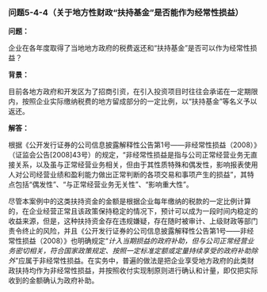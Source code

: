 ### 问题5-4-4（关于地方性财政“扶持基金”是否能作为经常性损益）

**问题：**

企业在各年度取得了当地地方政府的税费返还和“扶持基金”是否可以作为经常性损益？

**背景：**

目前各地方政府和开发区为了招商引资，在引入投资项目时往往会承诺在一定期限内，按照企业实际缴纳税费的地方留成部分的一定比例，以“扶持基金”等名义予以返还。

**解答：**

根据《公开发行证券的公司信息披露解释性公告第1号——非经常性损益（2008）》（证监会公告[2008]43号）的规定，“非经常性损益是指与公司正常经营业务无直接关系，以及虽与正常经营业务相关，但由于其性质特殊和偶发性，影响报表使用人对公司经营业绩和盈利能力做出正常判断的各项交易和事项产生的损益”，其特点包括“偶发性”、“与正常经营业务无关性”、“影响重大性”。

尽管本案例中的这类扶持资金的金额是根据企业每年缴纳的税款的一定比例计算的，在企业经营正常且该政策保持稳定的情况下，预计可以成为一段时间内稳定的收益来源，但是，这种扶持资金存在违规嫌疑，存在随时被审计、上级财政等部门责令终止的风险，并且《公开发行证券的公司信息披露解释性公告第1号——非经常性损益（2008）》也明确规定“*计入当期损益的政府补助，但与公司正常经营业务密切相关，符合国家政策规定、按照一定标准定额或定量持续享受的政府补助除外*”应属于非经常性损益。在实务中，普遍的做法是把企业享受地方政府的此类财政扶持均作为非经常性损益，并按照收付实现制原则进行确认和计量，即仅把实际收到的金额确认为政府补助。